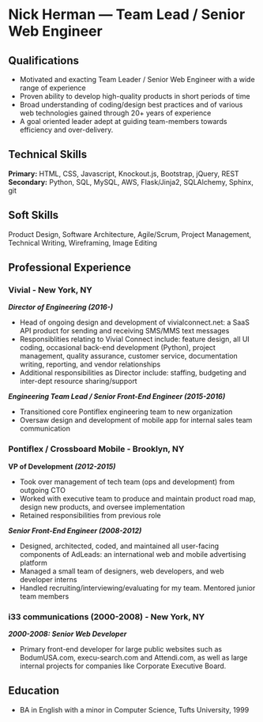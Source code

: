 # Nick Herman — Team Lead / Senior Web Engineer

## Qualifications

* Motivated and exacting Team Leader / Senior Web Engineer with a wide range of experience
* Proven ability to develop high-quality products in short periods of time
* Broad understanding of coding/design best practices and of various web technologies gained through 20+ years of experience
* A goal oriented leader adept at guiding team-members towards efficiency and over-delivery.

## Technical Skills
**Primary:** HTML, CSS, Javascript, Knockout.js, Bootstrap, jQuery, REST  
**Secondary:** Python, SQL, MySQL, AWS, Flask/Jinja2, SQLAlchemy, Sphinx, git
  
## Soft Skills
Product Design, Software Architecture, Agile/Scrum, Project Management, Technical Writing, Wireframing, Image Editing
  
## Professional Experience 

### Vivial - New York, NY
**_Director of Engineering (2016-)_**  

* Head of ongoing design and development of vivialconnect.net: a SaaS API product for sending and receiving SMS/MMS text messages
* Responsiblities relating to Vivial Connect include: feature design, all UI coding, occasional back-end development (Python), project management, quality assurance, customer service, documentation writing, reporting, and vendor relationships
* Additional responsibilities as Director include: staffing, budgeting and inter-dept resource sharing/support

**_Engineering Team Lead / Senior Front-End Engineer (2015-2016)_**  

* Transitioned core Pontiflex engineering team to new organization
* Oversaw design and development of mobile app for internal sales team communication

### Pontiflex / Crossboard Mobile - Brooklyn, NY
**VP of Development _(2012-2015)_**  

* Took over management of tech team (ops and development) from outgoing CTO
* Worked with executive team to produce and maintain product road map, design new products, and oversee implementation
* Retained responsibilities from previous role

**_Senior Front-End Engineer (2008-2012)_**  

* Designed, architected, coded, and maintained all user-facing components of AdLeads: an international web and mobile advertising platform
* Managed a small team of designers, web developers, and web developer interns
* Handled recruiting/interviewing/evaluating for my team. Mentored junior team members

### i33 communications (2000-2008) - New York, NY
**_2000-2008: Senior Web Developer_**  

* Primary front-end developer for large public websites such as BodumUSA.com, execu-search.com and Attendi.com, as well as large internal projects for companies like Corporate Executive Board.

## Education 

* BA in English with a minor in Computer Science, Tufts University, 1999





